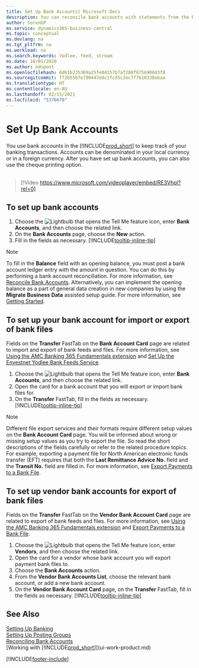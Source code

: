 ```yaml
---
title: Set Up Bank Accounts| Microsoft Docs
description: You can reconcile bank accounts with statements from the bank.
author: SorenGP
ms.service: dynamics365-business-central
ms.topic: conceptual
ms.devlang: na
ms.tgt_pltfrm: na
ms.workload: na
ms.search.keywords: Yodlee, feed, stream
ms.date: 10/01/2020
ms.author: edupont
ms.openlocfilehash: 6d61b235369a25fe04157b7af280f8756900d3f8
ms.sourcegitcommit: ff2b55b7e790447e0c1fcd5c2ec7f7610338ebaa
ms.translationtype: HT
ms.contentlocale: en-AU
ms.lasthandoff: 02/15/2021
ms.locfileid: "5376670"
---
```

# <a name="set-up-bank-accounts"></a>Set Up Bank Accounts
You use bank accounts in the [!INCLUDE[prod_short](includes/prod_short.md)] to keep track of your banking transactions. Accounts can be denominated in your local currency or in a foreign currency. After you have set up bank accounts, you can also use the cheque printing option.<br><br>  

> [!Video https://www.microsoft.com/videoplayer/embed/RE3Vhpl?rel=0]

## <a name="to-set-up-bank-accounts"></a>To set up bank accounts
1. Choose the ![Lightbulb that opens the Tell Me feature](media/ui-search/search_small.png "Tell me what you want to do") icon, enter **Bank Accounts**, and then choose the related link.
2. On the **Bank Accounts** page, choose the **New** action.
3. Fill in the fields as necessary. [!INCLUDE[tooltip-inline-tip](includes/tooltip-inline-tip_md.md)]

> [!NOTE]
> To fill in the **Balance** field with an opening balance, you must post a bank account ledger entry with the amount in question. You can do this by performing a bank account reconciliation. For more information, see [Reconcile Bank Accounts](bank-how-reconcile-bank-accounts-separately.md). Alternatively, you can implement the opening balance as a part of general data creation in new companies by using the **Migrate Business Data** assisted setup guide. For more information, see [Getting Started](product-get-started.md).

## <a name="to-set-up-your-bank-account-for-import-or-export-of-bank-files"></a>To set up your bank account for import or export of bank files
Fields on the **Transfer** FastTab on the **Bank Account Card** page are related to import and export of bank feeds and files. For more information, see [Using the AMC Banking 365 Fundamentals extension](ui-extensions-amc-banking.md) and [Set Up the Envestnet Yodlee Bank Feeds Service](bank-how-setup-bank-statement-service.md).

1. Choose the ![Lightbulb that opens the Tell Me feature](media/ui-search/search_small.png "Tell me what you want to do") icon, enter **Bank Accounts**, and then choose the related link.
2. Open the card for a bank account that you will export or import bank files for.
3. On the **Transfer** FastTab, fill in the fields as necessary. [!INCLUDE[tooltip-inline-tip](includes/tooltip-inline-tip_md.md)]

> [!NOTE]  
>   Different file export services and their formats require different setup values on the **Bank Account Card** page. You will be informed about wrong or missing setup values as you try to export the file. So read the short descriptions of the fields carefully or refer to the related procedure topics. For example, exporting a payment file for North American electronic funds transfer (EFT) requires that both the **Last Remittance Advice No.** field and the **Transit No.** field are filled in. For more information, see [Export Payments to a Bank File](finance-make-payments-with-bank-data-conversion-service-or-sepa-credit-transfer.md#exporting-payments-to-a-bank-file).

## <a name="to-set-up-vendor-bank-accounts-for-export-of-bank-files"></a>To set up vendor bank accounts for export of bank files

Fields on the **Transfer** FastTab on the **Vendor Bank Account Card** page are related to export of bank feeds and files. For more information, see [Using the AMC Banking 365 Fundamentals extension](ui-extensions-amc-banking.md) and [Export Payments to a Bank File](finance-make-payments-with-bank-data-conversion-service-or-sepa-credit-transfer.md#exporting-payments-to-a-bank-file).

1. Choose the ![Lightbulb that opens the Tell Me feature](media/ui-search/search_small.png "Tell me what you want to do") icon, enter **Vendors**, and then choose the related link.
2. Open the card for a vendor whose bank account you will export payment bank files to.
3. Choose the **Bank Accounts** action.
4. From the **Vendor Bank Accounts List**, choose the relevant bank account, or add a new bank account.  
5. On the **Vendor Bank Account Card** page, on the **Transfer** FastTab, fill in the fields as necessary. [!INCLUDE[tooltip-inline-tip](includes/tooltip-inline-tip_md.md)]

## <a name="see-also"></a>See Also

[Setting Up Banking](bank-setup-banking.md)  
[Setting Up Posting Groups](finance-posting-groups.md)  
[Reconciling Bank Accounts](bank-manage-bank-accounts.md)  
[Working with [!INCLUDE[prod_short](includes/prod_short.md)]](ui-work-product.md)


[!INCLUDE[footer-include](includes/footer-banner.md)]